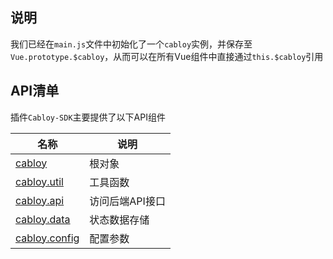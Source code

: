 ## 说明

我们已经在`main.js`文件中初始化了一个`cabloy`实例，并保存至`Vue.prototype.$cabloy`，从而可以在所有Vue组件中直接通过`this.$cabloy`引用

## API清单

插件`Cabloy-SDK`主要提供了以下API组件

|名称|说明|
|--|--|
|[cabloy](https://cabloy.com/zh-cn/articles/ca6ac903cd8b4b4fb5e3c2199975c3eb.html)|根对象|
|[cabloy.util](https://cabloy.com/zh-cn/articles/df78d29252d749bbb59ad95255130470.html)|工具函数|
|[cabloy.api](https://cabloy.com/zh-cn/articles/4ae53800c6604cb192dd9587b56fd85a.html)|访问后端API接口|
|[cabloy.data](https://cabloy.com/zh-cn/articles/f3b7901db46e4c16b5840452528926b0.html)|状态数据存储|
|[cabloy.config](https://cabloy.com/zh-cn/articles/6c216ad813214aca84cdcc83b3079c25.html)|配置参数|
